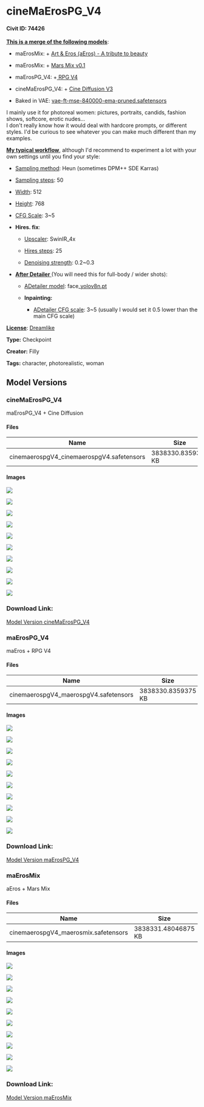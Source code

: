 # cineMaErosPG_V4

#### Civit ID: 74426

<p><strong><u>This is a merge of the following models</u></strong>:</p><ul><li><p>maErosMix: + <a target="_blank" rel="ugc" href="https://civitai.com/models/3950?modelVersionId=5180">Art &amp; Eros (aEros) - A tribute to beauty</a></p></li><li><p>maErosMix: + <a target="_blank" rel="ugc" href="https://civitai.com/models/14324?modelVersionId=16860">Mars Mix v0.1</a></p></li><li><p>maErosPG_V4: +<a target="_blank" rel="ugc" href="https://civitai.com/models/1116/rpg"> RPG V4</a></p></li><li><p>cineMaErosPG_V4: + <a target="_blank" rel="ugc" href="https://civitai.com/models/50000/cine-diffusion">Cine Diffusion V3</a></p></li><li><p>Baked in VAE: <a target="_blank" rel="ugc" href="https://huggingface.co/stabilityai/sd-vae-ft-mse-original/blob/main/vae-ft-mse-840000-ema-pruned.safetensors">vae-ft-mse-840000-ema-pruned.safetensors</a></p></li></ul><p></p><p>I mainly use it for photoreal women: pictures, portraits, candids, fashion shows, softcore, erotic nudes...<br />I don't really know how it would deal with hardcore prompts, or different styles. I'd be curious to see whatever you can make much different than my examples.</p><p></p><p></p><p></p><p><strong><u>My typical workflow</u></strong>, although I'd recommend to experiment a lot with your own settings until you find your style:</p><ul><li><p><u>Sampling method</u>: Heun (sometimes DPM++ SDE Karras)</p></li><li><p><u>Sampling steps</u>: 50</p></li><li><p><u>Width</u>: 512</p></li><li><p><u>Height</u>: 768</p></li><li><p><u>CFG Scale</u>: 3~5</p></li><li><p><strong>Hires. fix</strong>:</p><ul><li><p><u>Upscaler</u>: SwinIR_4x</p></li><li><p><u>Hires steps</u>: 25</p></li><li><p><u>Denoising strength</u>: 0.2~0.3</p></li></ul></li><li><p><a target="_blank" rel="ugc" href="https://github.com/Bing-su/adetailer"><strong>After Detailer</strong> </a>(You will need this for full-body / wider shots):</p><ul><li><p><u>ADetailer model</u>: face_<a target="_blank" rel="ugc" href="http://yolov8n.pt">yolov8n.pt</a></p></li><li><p><strong>Inpainting:</strong></p><ul><li><p><u>ADetailer CFG scale</u>: 3~5 (usually I would set it 0.5 lower than the main CFG scale)</p></li></ul></li></ul></li></ul><p></p><p></p><p></p><p><strong><u>License</u></strong>: <a target="_blank" rel="ugc" href="https://huggingface.co/dreamlike-art/dreamlike-photoreal-2.0/blob/main/LICENSE.md">Dreamlike</a></p><p></p>

**Type:** Checkpoint

**Creator:** Filly

**Tags:** character, photorealistic, woman

## Model Versions

### cineMaErosPG_V4

<p>maErosPG_V4 + Cine Diffusion</p>

#### Files

| Name | Size | Type | Format | Download Url | AutoV1 | AutoV2 | SHA256 | CRC32 | BLAKE3 |
| --- | --- | --- | --- | --- | --- | --- | --- | --- | --- |
| cinemaerospgV4_cinemaerospgV4.safetensors | 3838330.8359375 KB | Model | SafeTensor | https://civitai.com/api/download/models/79217 | D00EDB6A | 3B021F4DAF | 3B021F4DAFE82E72E56D479B2D18DA26A01CF521F7DCB2DB7EDCB316ED6F9209 | 890850DB | E68A3869FF5FF4244EA20C0C07561D66A8D8C64B31F62E2488C2DA959B02A9D1 |

#### Images

<p><img src="https://image.civitai.com/xG1nkqKTMzGDvpLrqFT7WA/d730d6e6-ae98-408d-afbd-ed19eda68ac0/width=450/889252.jpeg" /></p>

<p><img src="https://image.civitai.com/xG1nkqKTMzGDvpLrqFT7WA/bf0599da-5c21-43f9-8498-f9b95e0c1de7/width=450/898034.jpeg" /></p>

<p><img src="https://image.civitai.com/xG1nkqKTMzGDvpLrqFT7WA/680a3157-f10c-4b43-9c58-ebb9adcaed33/width=450/889366.jpeg" /></p>

<p><img src="https://image.civitai.com/xG1nkqKTMzGDvpLrqFT7WA/d2d0623e-aa4e-419e-8246-a9a59b033919/width=450/889255.jpeg" /></p>

<p><img src="https://image.civitai.com/xG1nkqKTMzGDvpLrqFT7WA/054ee91d-084d-4a97-b875-a99a02f17be7/width=450/889256.jpeg" /></p>

<p><img src="https://image.civitai.com/xG1nkqKTMzGDvpLrqFT7WA/f79f97f4-7b87-4f56-9f65-dd587b5f084a/width=450/889257.jpeg" /></p>

<p><img src="https://image.civitai.com/xG1nkqKTMzGDvpLrqFT7WA/191b79a8-efd8-4ee4-b323-277b0a16c06c/width=450/889259.jpeg" /></p>

<p><img src="https://image.civitai.com/xG1nkqKTMzGDvpLrqFT7WA/970a2e16-9982-4432-b492-1cf49a10b6b0/width=450/889277.jpeg" /></p>

<p><img src="https://image.civitai.com/xG1nkqKTMzGDvpLrqFT7WA/330bd17a-7009-48e4-b987-3d8f344ccbb0/width=450/889299.jpeg" /></p>

<p><img src="https://image.civitai.com/xG1nkqKTMzGDvpLrqFT7WA/0ee33f40-89f0-49ea-b7d1-5126978bf69d/width=450/889300.jpeg" /></p>

### Download Link:

[Model Version cineMaErosPG_V4](https://civitai.com/api/download/models/79217)

### maErosPG_V4

<p>maEros + RPG V4</p>

#### Files

| Name | Size | Type | Format | Download Url | AutoV1 | AutoV2 | SHA256 | CRC32 | BLAKE3 |
| --- | --- | --- | --- | --- | --- | --- | --- | --- | --- |
| cinemaerospgV4_maerospgV4.safetensors | 3838330.8359375 KB | Model | SafeTensor | https://civitai.com/api/download/models/79192 | 871EB9D4 | E13D44C8CF | E13D44C8CF4B3C785E579BC8C67909B7535D028351B2422921565C2CBCEE1D54 | 0C94ED7C | 86A72196D7D75069C5F1736A93862E6B7C9B3043A2041C949FB1A071DCDBF783 |

#### Images

<p><img src="https://image.civitai.com/xG1nkqKTMzGDvpLrqFT7WA/746c19e0-97bd-4afa-97eb-6312ea03a152/width=450/888261.jpeg" /></p>

<p><img src="https://image.civitai.com/xG1nkqKTMzGDvpLrqFT7WA/7dd82913-8bf3-4a88-ac91-f7a65d9e72e1/width=450/889241.jpeg" /></p>

<p><img src="https://image.civitai.com/xG1nkqKTMzGDvpLrqFT7WA/95652159-c84b-4241-b979-a8fbe46b1bd7/width=450/889184.jpeg" /></p>

<p><img src="https://image.civitai.com/xG1nkqKTMzGDvpLrqFT7WA/5591392a-57d8-403d-bcb1-723125c9b311/width=450/889203.jpeg" /></p>

<p><img src="https://image.civitai.com/xG1nkqKTMzGDvpLrqFT7WA/9a0069a2-9c63-46d8-9ddb-728b9764c853/width=450/889205.jpeg" /></p>

<p><img src="https://image.civitai.com/xG1nkqKTMzGDvpLrqFT7WA/564aa0ce-86f5-4df2-b211-05cb3b0d0c2c/width=450/889209.jpeg" /></p>

<p><img src="https://image.civitai.com/xG1nkqKTMzGDvpLrqFT7WA/e4815bc9-c4ab-49b4-a415-a412e9bc0b65/width=450/889210.jpeg" /></p>

<p><img src="https://image.civitai.com/xG1nkqKTMzGDvpLrqFT7WA/5c390cf9-44af-4d91-a843-66cfc768e761/width=450/889212.jpeg" /></p>

<p><img src="https://image.civitai.com/xG1nkqKTMzGDvpLrqFT7WA/0803de25-a29e-449f-b6e2-51c1c2029640/width=450/889213.jpeg" /></p>

<p><img src="https://image.civitai.com/xG1nkqKTMzGDvpLrqFT7WA/1677b385-690a-42a7-9c57-fb2ad944ea6a/width=450/889214.jpeg" /></p>

### Download Link:

[Model Version maErosPG_V4](https://civitai.com/api/download/models/79192)

### maErosMix

<p>aEros + Mars Mix</p>

#### Files

| Name | Size | Type | Format | Download Url | AutoV1 | AutoV2 | SHA256 | CRC32 | BLAKE3 |
| --- | --- | --- | --- | --- | --- | --- | --- | --- | --- |
| cinemaerospgV4_maerosmix.safetensors | 3838331.48046875 KB | Model | SafeTensor | https://civitai.com/api/download/models/79140 | 5860BADF | 2F2B35FBCA | 2F2B35FBCAFB803A82862EBE72882D4C32E3287282A8B68C947CD3070CBC0C32 | BC797C9A | 9FCAE3A3DE52CC35F9266C8D7A7A643E5CE15E1774A79DDE80BB2F406C723541 |

#### Images

<p><img src="https://image.civitai.com/xG1nkqKTMzGDvpLrqFT7WA/a14d274e-8b2c-471a-9bc5-99bd9ce8e804/width=450/889085.jpeg" /></p>

<p><img src="https://image.civitai.com/xG1nkqKTMzGDvpLrqFT7WA/745b3d21-70e6-47ce-8071-c78becaf8351/width=450/889067.jpeg" /></p>

<p><img src="https://image.civitai.com/xG1nkqKTMzGDvpLrqFT7WA/52c880e9-1189-43aa-81ab-fcde4c2b1a8c/width=450/889074.jpeg" /></p>

<p><img src="https://image.civitai.com/xG1nkqKTMzGDvpLrqFT7WA/ec0fa300-fce3-4b1a-ad62-6aebedf74b90/width=450/889071.jpeg" /></p>

<p><img src="https://image.civitai.com/xG1nkqKTMzGDvpLrqFT7WA/224565d3-b9e9-4906-9249-22eda013ad71/width=450/889073.jpeg" /></p>

<p><img src="https://image.civitai.com/xG1nkqKTMzGDvpLrqFT7WA/9c64682c-9100-4da8-9537-56462e381b36/width=450/889086.jpeg" /></p>

<p><img src="https://image.civitai.com/xG1nkqKTMzGDvpLrqFT7WA/bc5bbca6-fe24-46f6-98d1-33ff540feda5/width=450/889088.jpeg" /></p>

<p><img src="https://image.civitai.com/xG1nkqKTMzGDvpLrqFT7WA/1cd8fed8-4b7e-4ea0-9cfc-a0914feff80a/width=450/889089.jpeg" /></p>

<p><img src="https://image.civitai.com/xG1nkqKTMzGDvpLrqFT7WA/005a7ea7-36f2-43b8-b197-8f7307680fdc/width=450/889090.jpeg" /></p>

<p><img src="https://image.civitai.com/xG1nkqKTMzGDvpLrqFT7WA/a3ca729c-951f-4faa-88af-ca061e251907/width=450/889092.jpeg" /></p>

### Download Link:

[Model Version maErosMix](https://civitai.com/api/download/models/79140)

